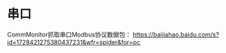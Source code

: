 # 串口

CommMonitor抓取串口Modbus协议数据包：
https://baijiahao.baidu.com/s?id=1728421275380437231&wfr=spider&for=pc